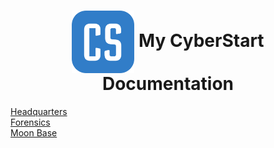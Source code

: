 <h1 align="center"> <img align="center" src="assets/CyberStartLogo.png" width="100"> My CyberStart Documentation</h1>

[Headquarters](/challenges/headquarters/headquarters.md)    
[Forensics](/challenges/forensics/forensics.md)   
[Moon Base](/challenges/moon/moon.md)